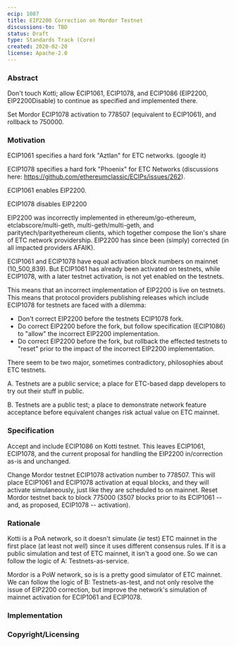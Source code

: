 ```yaml
---
ecip: 1087
title: EIP2200 Correction on Mordor Testnet
discussions-to: TBD
status: Draft
type: Standards Track (Core)
created: 2020-02-20
license: Apache-2.0
---
```


### Abstract

Don't touch Kotti; allow ECIP1061, ECIP1078, and ECIP1086 (EIP2200, EIP2200Disable) to continue as specified and implemented there.

Set Mordor ECIP1078 activation to 778507 (equivalent to ECIP1061), and rollback to 750000.

### Motivation

ECIP1061 specifies a hard fork "Aztlan" for ETC networks. (google it)

ECIP1078 specifies a hard fork "Phoenix" for ETC Networks (discussions here: https://github.com/ethereumclassic/ECIPs/issues/262).

ECIP1061 enables EIP2200.

ECIP1078 disables EIP2200

EIP2200 was incorrectly implemented in ethereum/go-ethereum, etclabscore/multi-geth, multi-geth/multi-geth, and paritytech/parityethereum clients, which together compose the lion's share of ETC network providership.
EIP2200 has since been (simply) corrected (in all impacted providers AFAIK).

ECIP1061 and ECIP1078 have equal activation block numbers on mainnet (10_500_839).
But ECIP1061 has already been activated on testnets, while ECIP1078, with a later testnet activation, is not yet enabled on the testnets.

This means that an incorrect implementation of EIP2200 is live on testnets.
This means that protocol providers publishing releases which include ECIP1078 for testnets are faced with a dilemma:

- Don't correct EIP2200 before the testnets ECIP1078 fork.
- Do correct EIP2200 before the fork, but follow specification (ECIP1086) to "allow" the incorrect EIP2200 implementation.
- Do correct EIP2200 before the fork, but rollback the effected testnets to "reset" prior to the impact of the incorrect EIP2200 implementation.

There seem to be two major, sometimes contradictory, philosophies about ETC testnets.

A. Testnets are a public service; a place for ETC-based dapp developers to try out their stuff in public.

B. Testnets are a public test; a place to demonstrate network feature acceptance before equivalent changes risk actual value on ETC mainnet.

### Specification

Accept and include ECIP1086 on Kotti testnet. This leaves ECIP1061, ECIP1078, and the current proposal for handling the EIP2200 in/correction as-is and unchanged. 

Change Mordor testnet ECIP1078 activation number to 778507. This will place ECIP1061 and ECIP1078 activation at equal blocks, and they will activate simulaneously, just like they are scheduled to on mainnet.
Reset Mordor testnet back to block 775000 (3507 blocks prior to its ECIP1061 -- and, as proposed, ECIP1078 -- activation).

### Rationale

Kotti is a PoA network, so it doesn't simulate (_ie_ test) ETC mainnet in the first place (at least not _well_) since it uses different consensus rules. 
If it is a public simulation and test of ETC mainnet, it isn't a good one. So we can follow the logic of A: Testnets-as-service.

Mordor is a PoW network, so is is a pretty good simulator of ETC mainnet. 
We can follow the logic of B: Testnets-as-test, and not only resolve the issue of EIP2200 correction, but improve the network's simulation of mainnet activation for ECIP1061 and ECIP1078.

### Implementation

### Copyright/Licensing
